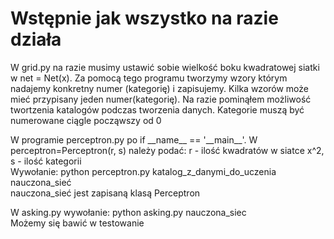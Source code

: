 # Wstępnie jak wszystko na razie działa
W grid.py na razie musimy ustawić sobie wielkość boku kwadratowej siatki
w net = Net(x). Za pomocą tego programu tworzymy wzory którym nadajemy
konkretny numer (kategorię) i zapisujemy. Kilka wzorów może mieć przypisany
jeden numer(kategorię). Na razie pominąłem możliwość twortzenia katalogów
podczas tworzenia danych. Kategorie muszą być numerowane ciągle począwszy
od 0

W programie perceptron.py po if \_\_name\_\_ == '\_\_main\_\_'. W
perceptron=Perceptron(r, s) należy podać:
r - ilość kwadratów w siatce x^2, s - ilość kategorii   
Wywołanie: python perceptron.py katalog_z_danymi_do_uczenia nauczona_sieć   
nauczona_sieć jest zapisaną klasą Perceptron

W asking.py wywołanie:
python asking.py nauczona_siec   
Możemy się bawić w testowanie
